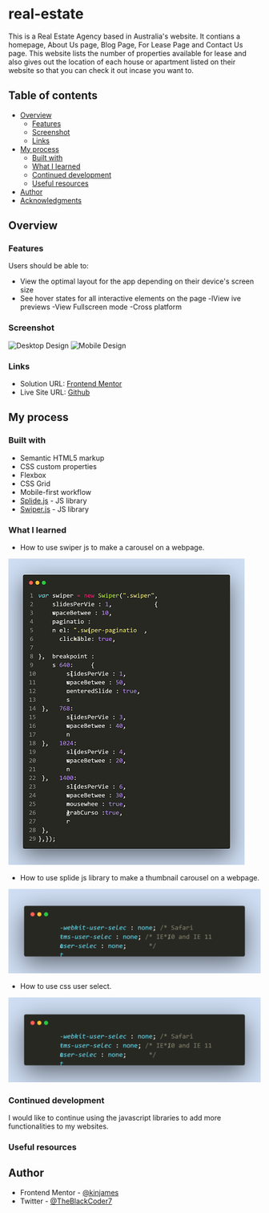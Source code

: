 # real-estate

This is a Real Estate Agency based in Australia's website. It contians a homepage, About Us page, Blog Page, For Lease Page and Contact Us page. This website lists the number of properties available for lease and also gives out the location of each house or apartment listed on their website so that you can check it out incase you want to.

## Table of contents

- [Overview](#overview)
  - [Features](#features)
  - [Screenshot](#screenshot)
  - [Links](#links)
- [My process](#my-process)
  - [Built with](#built-with)
  - [What I learned](#what-i-learned)
  - [Continued development](#continued-development)
  - [Useful resources](#useful-resources)
- [Author](#author)
- [Acknowledgments](#acknowledgments)


## Overview

### Features

Users should be able to:

- View the optimal layout for the app depending on their device's screen size
- See hover states for all interactive elements on the page
-lView ive previews
-View Fullscreen mode
-Cross platform

### Screenshot

![Desktop Design](./design/desktop-design.jpg)
![Mobile Design](./design/mobile-design.jpg)

### Links

- Solution URL: [Frontend Mentor](https://www.frontendmentor.io/solutions/advice-generator-app-cpcuYGnGvQ)
- Live Site URL: [Github](https://kinjames.github.io/advice-generator/)


## My process

### Built with

- Semantic HTML5 markup
- CSS custom properties
- Flexbox
- CSS Grid
- Mobile-first workflow
- [Splide.js](https://splidejs.com/) - JS library
- [Swiper.js](https://swiperjs.com/) - JS library


### What I learned

- How to use swiper js to make a carousel on a webpage.

![Swiper.js](./swipe.png)

- How to use splide js library to make a thumbnail carousel on a webpage.

![Splide.js](./user.png)

- How to use css user select.

![Splide.js](./user.png)



### Continued development

I would like to continue using the javascript libraries to add more functionalities to my websites.

<!-- Use this section to outline areas that you want to continue focusing on in future projects. These could be concepts you're still not completely comfortable with or techniques you found useful that you want to refine and perfect. -->


### Useful resources

<!-- - [Example resource 1](https://www.example.com) - This helped me for XYZ reason. I really liked this pattern and will use it going forward.
- [Example resource 2](https://www.example.com) - This is an amazing article which helped me finally understand XYZ. I'd recommend it to anyone still learning this concept. -->


## Author

- Frontend Mentor - [@kinjames](https://www.frontendmentor.io/profile/kinjames)
- Twitter - [@TheBlackCoder7](https://twitter.com/TheBlackCoder7)

<!-- This real estate website was built with HTML, CSS and JavaScript.
What I learnt from making this project is how to use user select.
How to use swipe js for a swiper and how to use splide js for thumbnail carousel.
I learnt how to use javascript for pagination and also be able to work with arrays.
I learnt how to use meta tags that will prevents telephone numbers color from turning blue
i learnt how to create json files and also use the fetch method to fetch the data from the json
I learnt how to use userinput to filter from an array and also sort
lastly i learnt how to write a detailed readme file -->


<!--  
  Things to do now,
  !. add regex to the form on homepage
  2. add event listeners to the lease section of the homepage
  3. add event listeners to the blog sectio of the home page and work on the arrow pointing downwards
-->

<!-- Next things to look at Node.js -->